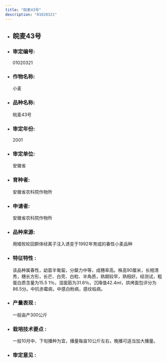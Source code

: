 ```yaml
---
title: "皖麦43号"
description: "01020321"
---
```

* ## 皖麦43号
* ###  审定编号:  
   01020321

*  ### 作物名称:  
   小麦

*   ###  品种名称: 
    皖麦43号

*   ### 审定年份: 
    2001

*   ### 审定单位:  
    安徽省

*   ### 育种者:  
    安徽省农科院作物所

*   ### 申请者:  
    安徽省农科院作物所

*   ### 品种来源:  
    用矮败轮回群体经离子注入诱变于1992年育成的春性小麦品种

*   ### 特征特性 : 
    该品种属春性，幼苗半匍匐，分蘖力中等，成穗率高。株高90厘米，长相清秀，穗长方形，长芒、白壳、白粒、半角质，熟期较早，熟相好。经测试，粗蛋白质含量为15.5 1％，湿面筋为31.6％，沉降值42.4ml，烘烤面包评分为86.5分。中抗赤霉病，中感白粉病，感纹枯病。

*   ### 产量表现 : 
    一般亩产300公斤

*   ### 栽培技术要点 : 
    一般10月中、下旬播种为宜，播量每亩10公斤左右，晚播可适当加大播量。

*   ### 审定意见 : 
    
